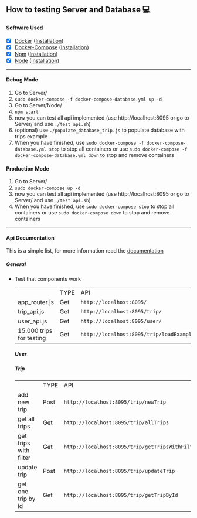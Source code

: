 ## How to testing Server and Database :computer:

#### Software Used
- [X] [Docker](https://docs.docker.com/) ([Installation](https://docs.docker.com/install/linux/docker-ce/ubuntu/))
- [X] [Docker-Compose](https://docs.docker.com/compose/) ([Installation](https://docs.docker.com/compose/install/))
- [X] [Npm](https://www.npmjs.com/)  ([Installation](https://www.npmjs.com/get-npm))
- [X] [Node](https://nodejs.org/en/about/) ([Installation](https://www.npmjs.com/get-npm))

***

#### Debug Mode

1. Go to Server/
2. ``` sudo docker-compose -f docker-compose-database.yml up -d ```
3. Go to Server/Node/
4. ``` npm start ```
5. now you can test all api implemented (use http://localhost:8095 or go to Server/ and use ``` ./test_api.sh ```)
6. (optional) use ```./populate_database_trip.js``` to populate database with trips example 
7. When you have finished, use ```sudo docker-compose -f docker-compose-database.yml stop``` to stop all containers or use ```sudo docker-compose -f docker-compose-database.yml down``` to stop and remove containers


#### Production Mode

1. Go to Server/
2. ``` sudo docker-compose up -d ```
3. now you can test all api implemented (use http://localhost:8095 or go to Server/ and use ``` ./test_api.sh ```)
4. When you have finished, use ```sudo docker-compose stop``` to stop all containers or use ```sudo docker-compose down``` to stop and remove containers

***

#### Api Documentation

This is a simple list, for more information read the [documentation]()

##### General
- Test that components work

  <table style="width:100%">
  <tr>
    <td></td>
    <td>TYPE</td>
    <td>API</td>
  </tr>
  <tr>
    <td>app_router.js</td>
    <td>Get</td>
    <td><code>http://localhost:8095/</code></td> 
  </tr>
  <tr>
    <td>trip_api.js</td>
    <td>Get</td>
    <td><code>http://localhost:8095/trip/</code></td> 
  </tr>
   <tr>
    <td>user_api.js</td>
     <td>Get</td>
     <td><code>http://localhost:8095/user/</code></td> 
  </tr>
  <tr>
    <td>15.000 trips for testing</td>
     <td>Get</td>
     <td><code>http://localhost:8095/trip/loadExample</code></td> 
  </tr>
</table>

##### User

##### Trip

<table style="width:100%">
  <tr>
    <td></td>
    <td>TYPE</td>
    <td>API</td>
  </tr>
  <tr>
    <td>add new trip</td>
    <td>Post</td>
    <td><code>http://localhost:8095/trip/newTrip</code></td> 
  </tr>
  <tr>
    <td>get all trips</td>
    <td>Get</td>
    <td><code>http://localhost:8095/trip/allTrips</code></td> 
  </tr>
  <tr>
    <td>get trips with filter</td>
    <td>Get</td>
    <td><code>http://localhost:8095/trip/getTripsWithFilter</code></td> 
  </tr>
  <tr>
    <td>update trip</td>
    <td>Post</td>
    <td><code>http://localhost:8095/trip/updateTrip</code></td> 
  </tr>
  <tr>
    <td>get one trip by id</td>
    <td>Get</td>
    <td><code>http://localhost:8095/trip/getTripById</code></td> 
  </tr>
</table>
